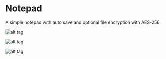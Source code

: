# Notepad

A simple notepad with auto save and optional file encryption with AES-256.

![alt tag](https://raw.github.com/Nirklav/rust-notepad/master/images/text.png)

![alt tag](https://raw.github.com/Nirklav/rust-notepad/master/images/password.png)

![alt tag](https://raw.github.com/Nirklav/rust-notepad/master/images/new_file.png)